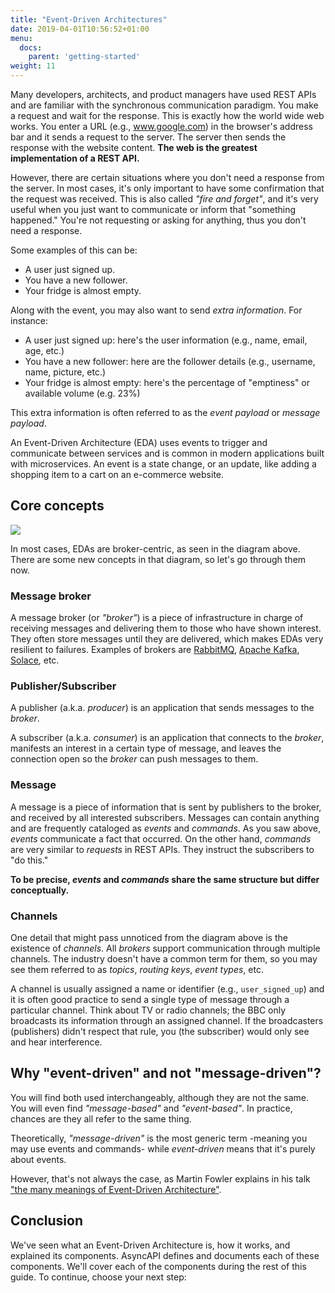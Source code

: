 ```yaml
---
title: "Event-Driven Architectures"
date: 2019-04-01T10:56:52+01:00
menu:
  docs:
    parent: 'getting-started'
weight: 11
---
```


Many developers, architects, and product managers have used REST APIs and are familiar with the synchronous communication paradigm. You make a request and wait for the response. This is exactly how the world wide web works. You enter a URL (e.g., www.google.com) in the browser's address bar and it sends a request to the server. The server then sends the response with the website content. **The web is the greatest implementation of a REST API.**

However, there are certain situations where you don't need a response from the server. In most cases, it's only important to have some confirmation that the request was received. This is also called _"fire and forget"_, and it's very useful when you just want to communicate or inform that "something happened." You're not requesting or asking for anything, thus you don't need a response.  

Some examples of this can be:
* A user just signed up.
* You have a new follower.
* Your fridge is almost empty.

Along with the event, you may also want to send _extra information_. For instance:

* A user just signed up: here's the user information (e.g., name, email, age, etc.)
* You have a new follower: here are the follower details (e.g., username, name, picture, etc.)
* Your fridge is almost empty: here's the percentage of "emptiness" or available volume (e.g. 23%)

This extra information is often referred to as the _event payload_ or _message payload_.

An Event-Driven Architecture (EDA) uses events to trigger and communicate between services and is common in modern applications built with microservices. An event is a state change, or an update, like adding a shopping item to a cart on an e-commerce website.

## Core concepts

![](/img/diagrams/simple-event-driven.png)

In most cases, EDAs are broker-centric, as seen in the diagram above. There are some new concepts in that diagram, so let's go through them now.

### Message broker

A message broker (or _"broker"_) is a piece of infrastructure in charge of receiving messages and delivering them to those who have shown interest. They often store messages until they are delivered, which makes EDAs very resilient to failures. Examples of brokers are [RabbitMQ](https://rabbitmq.com), [Apache Kafka](http://kafka.apache.org/), [Solace](http://solace.com), etc.

### Publisher/Subscriber

A publisher (a.k.a. _producer_) is an application that sends messages to the _broker_.

A subscriber (a.k.a. _consumer_) is an application that connects to the _broker_, manifests an interest in a certain type of message, and leaves the connection open so the _broker_ can push messages to them.

### Message

A message is a piece of information that is sent by publishers to the broker, and received by all interested subscribers. Messages can contain anything and are frequently cataloged as _events_ and _commands_. As you saw above, _events_ communicate a fact that occurred. On the other hand, _commands_ are very similar to _requests_ in REST APIs. They instruct the subscribers to "do this."

**To be precise, _events_ and _commands_ share the same structure but differ conceptually.**

### Channels

One detail that might pass unnoticed from the diagram above is the existence of _channels_. All _brokers_ support communication through multiple channels. The industry doesn't have a common term for them, so you may see them referred to as _topics_, _routing keys_, _event types_, etc.

A channel is usually assigned a name or identifier (e.g., `user_signed_up`) and it is often good practice to send a single type of message through a particular channel. Think about TV or radio channels; the BBC only broadcasts its information through an assigned channel. If the broadcasters (publishers) didn't respect that rule, you (the subscriber) would only see and hear interference.

## Why "event-driven" and not "message-driven"?

You will find both used interchangeably, although they are not the same. You will even find _"message-based"_ and _"event-based"_. In practice, chances are they all refer to the same thing.

Theoretically, _"message-driven"_ is the most generic term -meaning you may use events and commands- while _event-driven_ means that it's purely about events.

However, that's not always the case, as Martin Fowler explains in his
talk ["the many meanings of Event-Driven Architecture"](https://www.youtube.com/watch?v=STKCRSUsyP0).

## Conclusion

We've seen what an Event-Driven Architecture is, how it works, and explained its components. AsyncAPI defines and documents each of these components. We'll cover each of the components during the rest of this guide. To continue, choose your next step:
